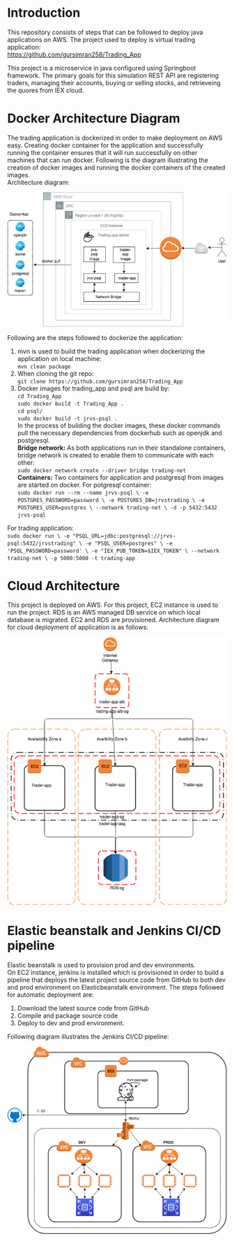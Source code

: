 <h1 id="introduction">Introduction</h1>
<p>This repository consists of steps that can be followed to deploy java applications on AWS. The project used to deploy is virtual trading application:<br>
<a href="https://github.com/gursimran258/Trading_App">https://github.com/gursimran258/Trading_App</a></p>
<p>This project is a microservice in java configured using Springboot framework. The primary goals for this simulation REST API are registering traders, managing their accounts, buying or selling stocks, and retrieveing the quores from IEX cloud.</p>
<h1 id="docker-architecture-diagram">Docker Architecture Diagram</h1>
<p>The trading application is dockerized in order to make deployment on AWS easy.  Creating docker container for the application and successfully running the container ensures that it will run successfully on other machines that can run docker. Following is the diagram illustrating the creation of docker images and running the docker containers of the created images.<br>Architecture diagram:</p>
<img src="https://github.com/gursimran258/cloud_devOps/blob/master/assets/dckr.jpg">
<p>Following are the steps followed to dockerize the application:</p>
<ol>
<li>mvn is used to build the trading application when dockerizing the application on local machine:<br>
<code>mvn clean package</code></li>
<li>When  cloning the git repo:<br>
<code>git clone https://github.com/gursimran258/Trading_App</code></li>
<li>Docker images for trading_app and psql are build by:<br>
<code>cd Trading_App</code><br>
<code>sudo docker build -t Trading_App .</code><br>
<code>cd psql/</code><br>
<code>sudo docker build -t jrvs-psql .</code><br>
In the process of building the docker images, these docker commands pull the necessary dependencies from dockerhub such as openjdk and postgresql.<br>
<strong>Bridge network:</strong> As both applications run in their standalone containers, bridge network is created to enable them to communicate with each other:<br>
<code>sudo docker network create --driver bridge trading-net</code><br>
<strong>Containers:</strong> Two containers for application and postgresql from images are started on docker. For potgresql container:<br>
<code>sudo docker run --rm --name jrvs-psql \ -e POSTGRES_PASSWORD=password \ -e POSTGRES_DB=jrvstrading \ -e POSTGRES_USER=postgres \ --network trading-net \ -d -p 5432:5432 jrvs-psql</code></li>
</ol>
<p>For trading application:<br>
<code>sudo docker run \ -e "PSQL_URL=jdbc:postgresql://jrvs-psql:5432/jrvstrading" \ -e "PSQL_USER=postgres" \ -e 'PSQL_PASSWORD=password' \ -e "IEX_PUB_TOKEN=$IEX_TOKEN" \ --network trading-net \ -p 5000:5000 -t trading-app</code></p>
<h1 id="cloud-architecture">Cloud Architecture</h1>
<p>This project is deployed on AWS. For this project, EC2 instance is used to run the project. RDS is an AWS managed DB service on which local database is migrated. EC2 and RDS are provisioned.  Architecture diagram for cloud deployment of application is as follows:</p>
<img src="https://github.com/gursimran258/cloud_devOps/blob/master/assets/aws%20architecture.jpg">
<h1 id="elastic-beanstalk-and-jenkins-cicd-pipeline">Elastic beanstalk and Jenkins CI/CD pipeline</h1>
<p>Elastic beanstalk is used to provision prod and dev environments.<br>
On EC2 instance, jenkins is installed which is provisioned in order to build a pipeline that deploys the latest project source code from GitHub to both dev and prod environment on  Elasticbeanstalk environment. The steps followed for automatic deployment are:</p>
<ol>
<li>Download the latest source code from GitHub</li>
<li>Compile and package source code</li>
<li>Deploy to dev and prod environment.</li>
</ol>
<p>Following diagram illustrates the Jenkins CI/CD pipeline:</p>
<img src="https://github.com/gursimran258/cloud_devOps/blob/master/assets/jnks.jpg">


